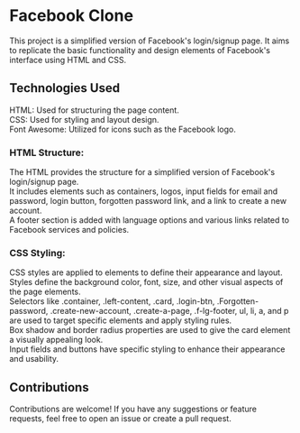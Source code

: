 # Facebook Clone
This project is a simplified version of Facebook's login/signup page. It aims to replicate the basic functionality and design elements of Facebook's interface using HTML and CSS.
## Technologies Used
HTML: Used for structuring the page content. <br>
CSS: Used for styling and layout design. <br>
Font Awesome: Utilized for icons such as the Facebook logo. <br>
### HTML Structure:
The HTML provides the structure for a simplified version of Facebook's login/signup page. <br>
It includes elements such as containers, logos, input fields for email and password, login button, forgotten password link, and a link to create a new account. <br>
A footer section is added with language options and various links related to Facebook services and policies. <br>
### CSS Styling:
CSS styles are applied to elements to define their appearance and layout. <br>
Styles define the background color, font, size, and other visual aspects of the page elements. <br>
Selectors like .container, .left-content, .card, .login-btn, .Forgotten-password, .create-new-account, .create-a-page, .f-lg-footer, ul, li, a, and p are used to target specific elements and apply styling rules. <br>
Box shadow and border radius properties are used to give the card element a visually appealing look. <br>
Input fields and buttons have specific styling to enhance their appearance and usability. <br>
## Contributions
Contributions are welcome! If you have any suggestions or feature requests, feel free to open an issue or create a pull request.
